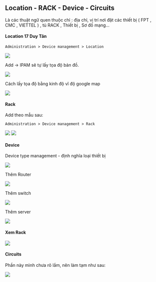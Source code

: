 ## Location - RACK - Device - Circuits

Là các thuật ngữ quen thuộc chỉ : địa chỉ, vị trí nơi đặt các thiết bị ( FPT , CMC , VIETTEL ) , tủ RACK , Thiết bị , Sơ đồ mạng...

#### Location 17 Duy Tân

    Administration > Device management > Location

  <img src="ipamimages/18.png">

Add -> IPAM sẽ tự lấy tọa độ bản đồ.

  <img src="ipamimages/19.png">

Cách lấy tọa độ bằng kinh độ vĩ độ google map

  <img src="ipamimages/23.png">

#### Rack

Add theo mẫu sau:

    Administration > Device management > Rack

  <img src="ipamimages/28.png">

  <img src="ipamimages/29.png">

#### Device

Device type management - định nghĩa loại thiết bị

  <img src="ipamimages/31.png">

Thêm Router

  <img src="ipamimages/32.png">

Thêm switch

  <img src="ipamimages/30.png">

Thêm server

  <img src="ipamimages/34.png">

#### Xem Rack

  <img src="ipamimages/35.png">

#### Circuits

Phần này mình chưa rõ lắm, nên làm tạm như sau:

  <img src="ipamimages/37.png">

